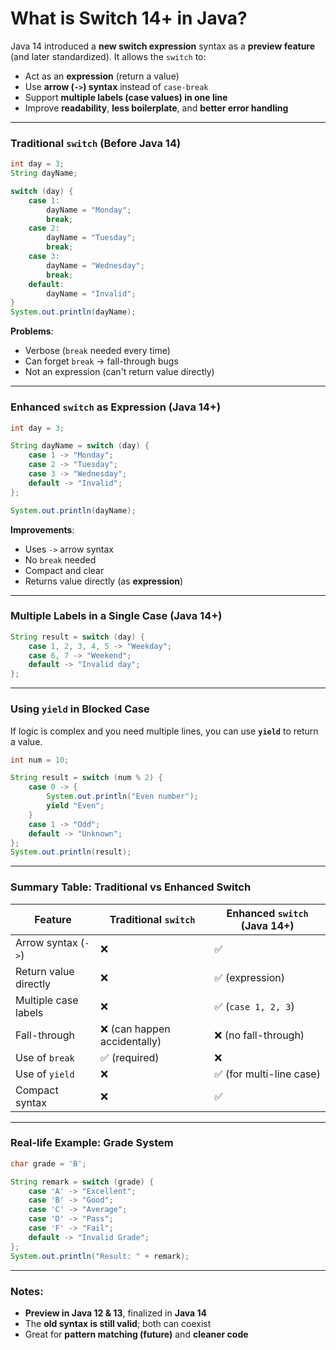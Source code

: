 

# What is Switch 14+ in Java?

Java 14 introduced a **new switch expression** syntax as a **preview feature** (and later standardized). It allows the `switch` to:

* Act as an **expression** (return a value)
* Use **arrow (`->`) syntax** instead of `case-break`
* Support **multiple labels (case values) in one line**
* Improve **readability**, **less boilerplate**, and **better error handling**

---

###  **Traditional `switch` (Before Java 14)**

```java
int day = 3;
String dayName;

switch (day) {
    case 1:
        dayName = "Monday";
        break;
    case 2:
        dayName = "Tuesday";
        break;
    case 3:
        dayName = "Wednesday";
        break;
    default:
        dayName = "Invalid";
}
System.out.println(dayName);
```

 **Problems**:

* Verbose (`break` needed every time)
* Can forget `break` → fall-through bugs
* Not an expression (can't return value directly)

---

###  **Enhanced `switch` as Expression (Java 14+)**

```java
int day = 3;

String dayName = switch (day) {
    case 1 -> "Monday";
    case 2 -> "Tuesday";
    case 3 -> "Wednesday";
    default -> "Invalid";
};

System.out.println(dayName);
```

 **Improvements**:

* Uses `->` arrow syntax
* No `break` needed
* Compact and clear
* Returns value directly (as **expression**)

---

### **Multiple Labels in a Single Case (Java 14+)**

```java
String result = switch (day) {
    case 1, 2, 3, 4, 5 -> "Weekday";
    case 6, 7 -> "Weekend";
    default -> "Invalid day";
};
```

---

###  **Using `yield` in Blocked Case**

If logic is complex and you need multiple lines, you can use **`yield`** to return a value.

```java
int num = 10;

String result = switch (num % 2) {
    case 0 -> {
        System.out.println("Even number");
        yield "Even";
    }
    case 1 -> "Odd";
    default -> "Unknown";
};
System.out.println(result);
```

---

###  **Summary Table: Traditional vs Enhanced Switch**

| Feature               | Traditional `switch`        | Enhanced `switch` (Java 14+) |
| --------------------- | --------------------------- | ---------------------------- |
| Arrow syntax (`->`)   | ❌                           | ✅                            |
| Return value directly | ❌                           | ✅ (expression)               |
| Multiple case labels  | ❌                           | ✅ (`case 1, 2, 3`)           |
| Fall-through          | ❌ (can happen accidentally) | ❌ (no fall-through)          |
| Use of `break`        | ✅ (required)                | ❌                            |
| Use of `yield`        | ❌                           | ✅ (for multi-line case)      |
| Compact syntax        | ❌                           | ✅                            |

---

###  **Real-life Example: Grade System**

```java
char grade = 'B';

String remark = switch (grade) {
    case 'A' -> "Excellent";
    case 'B' -> "Good";
    case 'C' -> "Average";
    case 'D' -> "Pass";
    case 'F' -> "Fail";
    default -> "Invalid Grade";
};
System.out.println("Result: " + remark);
```

---

###  Notes:

* **Preview in Java 12 & 13**, finalized in **Java 14**
* The **old syntax is still valid**; both can coexist
* Great for **pattern matching (future)** and **cleaner code**
